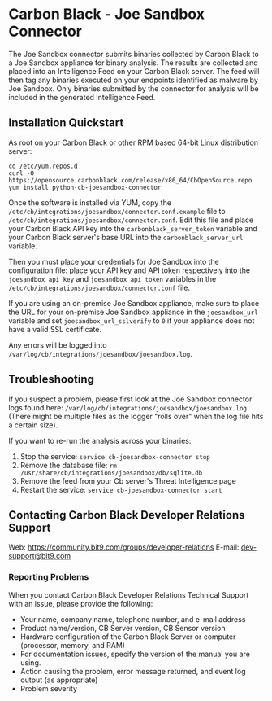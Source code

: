 # Carbon Black - Joe Sandbox Connector

The Joe Sandbox connector submits binaries collected by Carbon Black to a Joe Sandbox
appliance for binary analysis. The results are collected and placed into an Intelligence
Feed on your Carbon Black server. The feed will then tag any binaries executed on your
endpoints identified as malware by Joe Sandbox. Only binaries submitted by the connector
for analysis will be included in the generated Intelligence Feed.

## Installation Quickstart

As root on your Carbon Black or other RPM based 64-bit Linux distribution server:
```
cd /etc/yum.repos.d
curl -O https://opensource.carbonblack.com/release/x86_64/CbOpenSource.repo
yum install python-cb-joesandbox-connector
```

Once the software is installed via YUM, copy the `/etc/cb/integrations/joesandbox/connector.conf.example` file to
`/etc/cb/integrations/joesandbox/connector.conf`. Edit this file and place your Carbon Black API key into the
`carbonblack_server_token` variable and your Carbon Black server's base URL into the `carbonblack_server_url` variable.

Then you must place your credentials for Joe Sandbox into the configuration file: place your API key and API token
respectively into the `joesandbox_api_key` and `joesandbox_api_token` variables in the 
`/etc/cb/integrations/joesandbox/connector.conf` file.

If you are using an on-premise Joe Sandbox appliance, make sure to place the URL for your on-premise Joe Sandbox appliance
in the `joesandbox_url` variable and set `joesandbox_url_sslverify` to `0` if your appliance does not have a valid SSL
certificate.

Any errors will be logged into `/var/log/cb/integrations/joesandbox/joesandbox.log`.

## Troubleshooting

If you suspect a problem, please first look at the Joe Sandbox connector logs found here:
`/var/log/cb/integrations/joesandbox/joesandbox.log`
(There might be multiple files as the logger "rolls over" when the log file hits a certain size).

If you want to re-run the analysis across your binaries:

1. Stop the service: `service cb-joesandbox-connector stop`
2. Remove the database file: `rm /usr/share/cb/integrations/joesandbox/db/sqlite.db`
3. Remove the feed from your Cb server's Threat Intelligence page
4. Restart the service: `service cb-joesandbox-connector start`

## Contacting Carbon Black Developer Relations Support

Web: https://community.bit9.com/groups/developer-relations
E-mail: dev-support@bit9.com

### Reporting Problems

When you contact Carbon Black Developer Relations Technical Support with an issue, please provide the following:

* Your name, company name, telephone number, and e-mail address
* Product name/version, CB Server version, CB Sensor version
* Hardware configuration of the Carbon Black Server or computer (processor, memory, and RAM)
* For documentation issues, specify the version of the manual you are using.
* Action causing the problem, error message returned, and event log output (as appropriate)
* Problem severity
